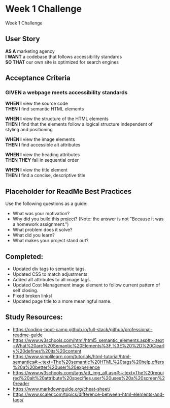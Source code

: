# Week 1 Challenge
Week 1 Challenge 

## User Story
**AS A** marketing agency  
**I WANT** a codebase that follows accessibility standards  
**SO THAT** our own site is optimized for search engines

## Acceptance Criteria
### GIVEN a webpage meets accessibility standards
**WHEN I** view the source code  
**THEN I** find semantic HTML elements  

**WHEN I** view the structure of the HTML elements  
**THEN I** find that the elements follow a logical structure independent of styling and positioning  

**WHEN I** view the image elements  
**THEN I** find accessible alt attributes

**WHEN I** view the heading attributes  
**THEN THEY** fall in sequential order

**WHEN I** view the title element  
**THEN I** find a concise, descriptive title

## Placeholder for ReadMe Best Practices
Use the following questions as a guide:

- What was your motivation?
- Why did you build this project? (Note: the answer is not "Because it was a homework assignment.")
- What problem does it solve?
- What did you learn?
- What makes your project stand out?

## Completed:
- Updated div tags to semantic tags.
- Updated CSS to match adjustments.
- Added alt attributes to all image tags.
- Updated Cost Management image element to follow current pattern of self closing.
- Fixed broken linksl
- Updated page title to a more meaningful name.



## Study Resources:
- https://coding-boot-camp.github.io/full-stack/github/professional-readme-guide
- https://www.w3schools.com/html/html5_semantic_elements.asp#:~:text=What%20are%20Semantic%20Elements%3F,%3E%20%2D%20Clearly%20defines%20its%20content
- https://www.simplilearn.com/tutorials/html-tutorial/html-semantics#:~:text=The%20semantic%20HTML%20tags%20help,offers%20a%20better%20user%20experience
- https://www.w3schools.com/tags/att_img_alt.asp#:~:text=The%20required%20alt%20attribute%20specifies,user%20uses%20a%20screen%20reader
- https://www.markdownguide.org/cheat-sheet/
- https://www.scaler.com/topics/difference-between-html-elements-and-tags/

